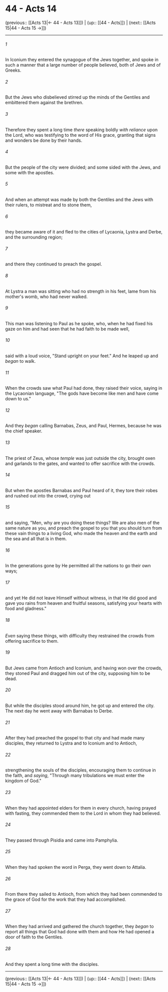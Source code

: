 # 44 - Acts 14

(previous:: [[Acts 13|← 44 - Acts 13]]) | (up:: [[44 - Acts]]) | (next:: [[Acts 15|44 - Acts 15 →]])

***


###### 1 
In Iconium they entered the synagogue of the Jews together, and spoke in such a manner that a large number of people believed, both of Jews and of Greeks. 

###### 2 
But the Jews who disbelieved stirred up the minds of the Gentiles and embittered them against the brethren. 

###### 3 
Therefore they spent a long time _there_ speaking boldly _with reliance_ upon the Lord, who was testifying to the word of His grace, granting that signs and wonders be done by their hands. 

###### 4 
But the people of the city were divided; and some sided with the Jews, and some with the apostles. 

###### 5 
And when an attempt was made by both the Gentiles and the Jews with their rulers, to mistreat and to stone them, 

###### 6 
they became aware of it and fled to the cities of Lycaonia, Lystra and Derbe, and the surrounding region; 

###### 7 
and there they continued to preach the gospel. 

###### 8 
At Lystra a man was sitting who had no strength in his feet, lame from his mother's womb, who had never walked. 

###### 9 
This man was listening to Paul as he spoke, who, when he had fixed his gaze on him and had seen that he had faith to be made well, 

###### 10 
said with a loud voice, "Stand upright on your feet." And he leaped up and _began_ to walk. 

###### 11 
When the crowds saw what Paul had done, they raised their voice, saying in the Lycaonian language, "The gods have become like men and have come down to us." 

###### 12 
And they _began_ calling Barnabas, Zeus, and Paul, Hermes, because he was the chief speaker. 

###### 13 
The priest of Zeus, whose _temple_ was just outside the city, brought oxen and garlands to the gates, and wanted to offer sacrifice with the crowds. 

###### 14 
But when the apostles Barnabas and Paul heard of it, they tore their robes and rushed out into the crowd, crying out 

###### 15 
and saying, "Men, why are you doing these things? We are also men of the same nature as you, and preach the gospel to you that you should turn from these vain things to a living God, who made the heaven and the earth and the sea and all that is in them. 

###### 16 
In the generations gone by He permitted all the nations to go their own ways; 

###### 17 
and yet He did not leave Himself without witness, in that He did good and gave you rains from heaven and fruitful seasons, satisfying your hearts with food and gladness." 

###### 18 
_Even_ saying these things, with difficulty they restrained the crowds from offering sacrifice to them. 

###### 19 
But Jews came from Antioch and Iconium, and having won over the crowds, they stoned Paul and dragged him out of the city, supposing him to be dead. 

###### 20 
But while the disciples stood around him, he got up and entered the city. The next day he went away with Barnabas to Derbe. 

###### 21 
After they had preached the gospel to that city and had made many disciples, they returned to Lystra and to Iconium and to Antioch, 

###### 22 
strengthening the souls of the disciples, encouraging them to continue in the faith, and _saying_, "Through many tribulations we must enter the kingdom of God." 

###### 23 
When they had appointed elders for them in every church, having prayed with fasting, they commended them to the Lord in whom they had believed. 

###### 24 
They passed through Pisidia and came into Pamphylia. 

###### 25 
When they had spoken the word in Perga, they went down to Attalia. 

###### 26 
From there they sailed to Antioch, from which they had been commended to the grace of God for the work that they had accomplished. 

###### 27 
When they had arrived and gathered the church together, they _began_ to report all things that God had done with them and how He had opened a door of faith to the Gentiles. 

###### 28 
And they spent a long time with the disciples.

***

(previous:: [[Acts 13|← 44 - Acts 13]]) | (up:: [[44 - Acts]]) | (next:: [[Acts 15|44 - Acts 15 →]])
